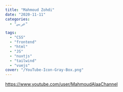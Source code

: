 ```yaml
---
title: "Mahmoud Zohdi"
date: "2020-11-11"
categories:
  - "عربي"

tags:
  - "CSS"
  - "frontend"
  - "html"
  - "JS"
  - "nuxtjs"
  - "tailwind"
  - "vuejs"
cover: "/YouTube-Icon-Gray-Box.png"
---
```


https://www.youtube.com/user/MahmoudAlaaChannel
